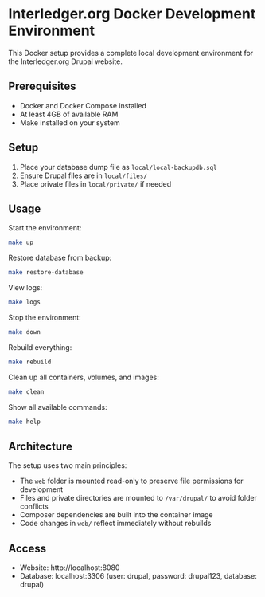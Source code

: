 # Interledger.org Docker Development Environment

This Docker setup provides a complete local development environment for the Interledger.org Drupal website.

## Prerequisites

- Docker and Docker Compose installed
- At least 4GB of available RAM
- Make installed on your system

## Setup

1. Place your database dump file as `local/local-backupdb.sql`
2. Ensure Drupal files are in `local/files/`
3. Place private files in `local/private/` if needed

## Usage

Start the environment:
```bash
make up
```

Restore database from backup:
```bash
make restore-database
```

View logs:
```bash
make logs
```

Stop the environment:
```bash
make down
```

Rebuild everything:
```bash
make rebuild
```

Clean up all containers, volumes, and images:
```bash
make clean
```

Show all available commands:
```bash
make help
```

## Architecture

The setup uses two main principles:

- The `web` folder is mounted read-only to preserve file permissions for development
- Files and private directories are mounted to `/var/drupal/` to avoid folder conflicts
- Composer dependencies are built into the container image
- Code changes in `web/` reflect immediately without rebuilds

## Access

- Website: http://localhost:8080
- Database: localhost:3306 (user: drupal, password: drupal123, database: drupal)



